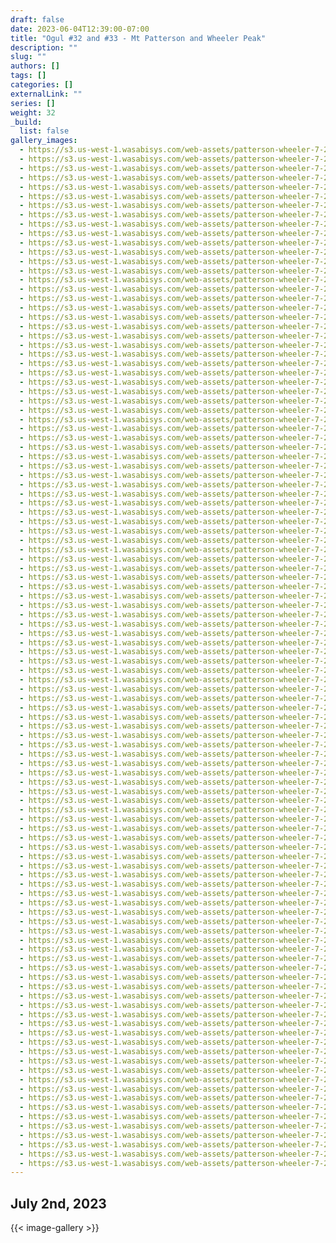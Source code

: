 ```yaml
---
draft: false
date: 2023-06-04T12:39:00-07:00
title: "Ogul #32 and #33 - Mt Patterson and Wheeler Peak"
description: ""
slug: ""
authors: []
tags: []
categories: []
externalLink: ""
series: []
weight: 32
_build:
  list: false
gallery_images:
  - https://s3.us-west-1.wasabisys.com/web-assets/patterson-wheeler-7-2-23/PXL_20230702_125338106.MP.jpg
  - https://s3.us-west-1.wasabisys.com/web-assets/patterson-wheeler-7-2-23/PXL_20230702_135909109.jpg
  - https://s3.us-west-1.wasabisys.com/web-assets/patterson-wheeler-7-2-23/PXL_20230702_140616396.jpg
  - https://s3.us-west-1.wasabisys.com/web-assets/patterson-wheeler-7-2-23/PXL_20230702_140619449.jpg
  - https://s3.us-west-1.wasabisys.com/web-assets/patterson-wheeler-7-2-23/PXL_20230702_140620571.jpg
  - https://s3.us-west-1.wasabisys.com/web-assets/patterson-wheeler-7-2-23/PXL_20230702_141518407.jpg
  - https://s3.us-west-1.wasabisys.com/web-assets/patterson-wheeler-7-2-23/PXL_20230702_141622115.jpg
  - https://s3.us-west-1.wasabisys.com/web-assets/patterson-wheeler-7-2-23/PXL_20230702_141623089.MP.jpg
  - https://s3.us-west-1.wasabisys.com/web-assets/patterson-wheeler-7-2-23/PXL_20230702_143322420.jpg
  - https://s3.us-west-1.wasabisys.com/web-assets/patterson-wheeler-7-2-23/PXL_20230702_145249721.jpg
  - https://s3.us-west-1.wasabisys.com/web-assets/patterson-wheeler-7-2-23/PXL_20230702_145752582.jpg
  - https://s3.us-west-1.wasabisys.com/web-assets/patterson-wheeler-7-2-23/PXL_20230702_152845860.jpg
  - https://s3.us-west-1.wasabisys.com/web-assets/patterson-wheeler-7-2-23/PXL_20230702_152847297.jpg
  - https://s3.us-west-1.wasabisys.com/web-assets/patterson-wheeler-7-2-23/PXL_20230702_152848636.jpg
  - https://s3.us-west-1.wasabisys.com/web-assets/patterson-wheeler-7-2-23/PXL_20230702_152850214.jpg
  - https://s3.us-west-1.wasabisys.com/web-assets/patterson-wheeler-7-2-23/PXL_20230702_155006388.jpg
  - https://s3.us-west-1.wasabisys.com/web-assets/patterson-wheeler-7-2-23/PXL_20230702_155008225.jpg
  - https://s3.us-west-1.wasabisys.com/web-assets/patterson-wheeler-7-2-23/PXL_20230702_155009164.jpg
  - https://s3.us-west-1.wasabisys.com/web-assets/patterson-wheeler-7-2-23/PXL_20230702_155010615.jpg
  - https://s3.us-west-1.wasabisys.com/web-assets/patterson-wheeler-7-2-23/PXL_20230702_155011986.jpg
  - https://s3.us-west-1.wasabisys.com/web-assets/patterson-wheeler-7-2-23/PXL_20230702_155013394.jpg
  - https://s3.us-west-1.wasabisys.com/web-assets/patterson-wheeler-7-2-23/PXL_20230702_160649002.jpg
  - https://s3.us-west-1.wasabisys.com/web-assets/patterson-wheeler-7-2-23/PXL_20230702_160649805.jpg
  - https://s3.us-west-1.wasabisys.com/web-assets/patterson-wheeler-7-2-23/PXL_20230702_160650891.jpg
  - https://s3.us-west-1.wasabisys.com/web-assets/patterson-wheeler-7-2-23/PXL_20230702_160908866.jpg
  - https://s3.us-west-1.wasabisys.com/web-assets/patterson-wheeler-7-2-23/PXL_20230702_160911540.jpg
  - https://s3.us-west-1.wasabisys.com/web-assets/patterson-wheeler-7-2-23/PXL_20230702_163226474.jpg
  - https://s3.us-west-1.wasabisys.com/web-assets/patterson-wheeler-7-2-23/PXL_20230702_163227852.jpg
  - https://s3.us-west-1.wasabisys.com/web-assets/patterson-wheeler-7-2-23/PXL_20230702_163228995.jpg
  - https://s3.us-west-1.wasabisys.com/web-assets/patterson-wheeler-7-2-23/PXL_20230702_163233232.jpg
  - https://s3.us-west-1.wasabisys.com/web-assets/patterson-wheeler-7-2-23/PXL_20230702_163233993.jpg
  - https://s3.us-west-1.wasabisys.com/web-assets/patterson-wheeler-7-2-23/PXL_20230702_163234681.jpg
  - https://s3.us-west-1.wasabisys.com/web-assets/patterson-wheeler-7-2-23/PXL_20230702_163235249.jpg
  - https://s3.us-west-1.wasabisys.com/web-assets/patterson-wheeler-7-2-23/PXL_20230702_163746890.MP.jpg
  - https://s3.us-west-1.wasabisys.com/web-assets/patterson-wheeler-7-2-23/PXL_20230702_163748509.MP.jpg
  - https://s3.us-west-1.wasabisys.com/web-assets/patterson-wheeler-7-2-23/PXL_20230702_165530709.PANO.jpg
  - https://s3.us-west-1.wasabisys.com/web-assets/patterson-wheeler-7-2-23/PXL_20230702_172559013.jpg
  - https://s3.us-west-1.wasabisys.com/web-assets/patterson-wheeler-7-2-23/PXL_20230702_172602516.jpg
  - https://s3.us-west-1.wasabisys.com/web-assets/patterson-wheeler-7-2-23/PXL_20230702_174928990.jpg
  - https://s3.us-west-1.wasabisys.com/web-assets/patterson-wheeler-7-2-23/PXL_20230702_174930684.jpg
  - https://s3.us-west-1.wasabisys.com/web-assets/patterson-wheeler-7-2-23/PXL_20230702_174931973.jpg
  - https://s3.us-west-1.wasabisys.com/web-assets/patterson-wheeler-7-2-23/PXL_20230702_174932721.jpg
  - https://s3.us-west-1.wasabisys.com/web-assets/patterson-wheeler-7-2-23/PXL_20230702_174942889.jpg
  - https://s3.us-west-1.wasabisys.com/web-assets/patterson-wheeler-7-2-23/PXL_20230702_174943710.jpg
  - https://s3.us-west-1.wasabisys.com/web-assets/patterson-wheeler-7-2-23/PXL_20230702_180150419.jpg
  - https://s3.us-west-1.wasabisys.com/web-assets/patterson-wheeler-7-2-23/PXL_20230702_180152205.jpg
  - https://s3.us-west-1.wasabisys.com/web-assets/patterson-wheeler-7-2-23/PXL_20230702_180153540.jpg
  - https://s3.us-west-1.wasabisys.com/web-assets/patterson-wheeler-7-2-23/PXL_20230702_180155993.jpg
  - https://s3.us-west-1.wasabisys.com/web-assets/patterson-wheeler-7-2-23/PXL_20230702_180526103.jpg
  - https://s3.us-west-1.wasabisys.com/web-assets/patterson-wheeler-7-2-23/PXL_20230702_180527079.jpg
  - https://s3.us-west-1.wasabisys.com/web-assets/patterson-wheeler-7-2-23/PXL_20230702_180529225.MP.jpg
  - https://s3.us-west-1.wasabisys.com/web-assets/patterson-wheeler-7-2-23/PXL_20230702_180530927.jpg
  - https://s3.us-west-1.wasabisys.com/web-assets/patterson-wheeler-7-2-23/PXL_20230702_180532874.jpg
  - https://s3.us-west-1.wasabisys.com/web-assets/patterson-wheeler-7-2-23/PXL_20230702_180535032.jpg
  - https://s3.us-west-1.wasabisys.com/web-assets/patterson-wheeler-7-2-23/PXL_20230702_180537480.jpg
  - https://s3.us-west-1.wasabisys.com/web-assets/patterson-wheeler-7-2-23/PXL_20230702_180538640.jpg
  - https://s3.us-west-1.wasabisys.com/web-assets/patterson-wheeler-7-2-23/PXL_20230702_180909828.jpg
  - https://s3.us-west-1.wasabisys.com/web-assets/patterson-wheeler-7-2-23/PXL_20230702_181614360.jpg
  - https://s3.us-west-1.wasabisys.com/web-assets/patterson-wheeler-7-2-23/PXL_20230702_181910854.jpg
  - https://s3.us-west-1.wasabisys.com/web-assets/patterson-wheeler-7-2-23/PXL_20230702_181912561.jpg
  - https://s3.us-west-1.wasabisys.com/web-assets/patterson-wheeler-7-2-23/PXL_20230702_181915891.jpg
  - https://s3.us-west-1.wasabisys.com/web-assets/patterson-wheeler-7-2-23/PXL_20230702_181923104.jpg
  - https://s3.us-west-1.wasabisys.com/web-assets/patterson-wheeler-7-2-23/PXL_20230702_181924337.jpg
  - https://s3.us-west-1.wasabisys.com/web-assets/patterson-wheeler-7-2-23/PXL_20230702_181947864.PANO.jpg
  - https://s3.us-west-1.wasabisys.com/web-assets/patterson-wheeler-7-2-23/PXL_20230702_182149551.jpg
  - https://s3.us-west-1.wasabisys.com/web-assets/patterson-wheeler-7-2-23/PXL_20230702_182547981.PORTRAIT.jpg
  - https://s3.us-west-1.wasabisys.com/web-assets/patterson-wheeler-7-2-23/PXL_20230702_183128597.MP.jpg
  - https://s3.us-west-1.wasabisys.com/web-assets/patterson-wheeler-7-2-23/PXL_20230702_183129904.MP.jpg
  - https://s3.us-west-1.wasabisys.com/web-assets/patterson-wheeler-7-2-23/PXL_20230702_185836864.jpg
  - https://s3.us-west-1.wasabisys.com/web-assets/patterson-wheeler-7-2-23/PXL_20230702_185839273.jpg
  - https://s3.us-west-1.wasabisys.com/web-assets/patterson-wheeler-7-2-23/PXL_20230702_190252732.MP.jpg
  - https://s3.us-west-1.wasabisys.com/web-assets/patterson-wheeler-7-2-23/PXL_20230702_190253814.jpg
  - https://s3.us-west-1.wasabisys.com/web-assets/patterson-wheeler-7-2-23/PXL_20230702_191647522.jpg
  - https://s3.us-west-1.wasabisys.com/web-assets/patterson-wheeler-7-2-23/PXL_20230702_191650462.jpg
  - https://s3.us-west-1.wasabisys.com/web-assets/patterson-wheeler-7-2-23/PXL_20230702_191652703.MP.jpg
  - https://s3.us-west-1.wasabisys.com/web-assets/patterson-wheeler-7-2-23/PXL_20230702_192057732.jpg
  - https://s3.us-west-1.wasabisys.com/web-assets/patterson-wheeler-7-2-23/PXL_20230702_192806203.jpg
  - https://s3.us-west-1.wasabisys.com/web-assets/patterson-wheeler-7-2-23/PXL_20230702_192807055.jpg
  - https://s3.us-west-1.wasabisys.com/web-assets/patterson-wheeler-7-2-23/PXL_20230702_192809299.MP.jpg
  - https://s3.us-west-1.wasabisys.com/web-assets/patterson-wheeler-7-2-23/PXL_20230702_193527161.jpg
  - https://s3.us-west-1.wasabisys.com/web-assets/patterson-wheeler-7-2-23/PXL_20230702_193535279.jpg
  - https://s3.us-west-1.wasabisys.com/web-assets/patterson-wheeler-7-2-23/PXL_20230702_195553857.jpg
  - https://s3.us-west-1.wasabisys.com/web-assets/patterson-wheeler-7-2-23/PXL_20230702_195555379.jpg
  - https://s3.us-west-1.wasabisys.com/web-assets/patterson-wheeler-7-2-23/PXL_20230702_195557007.jpg
  - https://s3.us-west-1.wasabisys.com/web-assets/patterson-wheeler-7-2-23/PXL_20230702_203251876.jpg
  - https://s3.us-west-1.wasabisys.com/web-assets/patterson-wheeler-7-2-23/PXL_20230702_203253353.jpg
  - https://s3.us-west-1.wasabisys.com/web-assets/patterson-wheeler-7-2-23/PXL_20230702_203818058.jpg
  - https://s3.us-west-1.wasabisys.com/web-assets/patterson-wheeler-7-2-23/PXL_20230702_203819777.jpg
  - https://s3.us-west-1.wasabisys.com/web-assets/patterson-wheeler-7-2-23/PXL_20230702_204302157.jpg
  - https://s3.us-west-1.wasabisys.com/web-assets/patterson-wheeler-7-2-23/PXL_20230702_204304560.jpg
  - https://s3.us-west-1.wasabisys.com/web-assets/patterson-wheeler-7-2-23/PXL_20230702_204305111.jpg
  - https://s3.us-west-1.wasabisys.com/web-assets/patterson-wheeler-7-2-23/PXL_20230702_204409371.jpg
  - https://s3.us-west-1.wasabisys.com/web-assets/patterson-wheeler-7-2-23/PXL_20230702_204413176.jpg
  - https://s3.us-west-1.wasabisys.com/web-assets/patterson-wheeler-7-2-23/PXL_20230702_204550429.jpg
  - https://s3.us-west-1.wasabisys.com/web-assets/patterson-wheeler-7-2-23/PXL_20230702_204955060.jpg
  - https://s3.us-west-1.wasabisys.com/web-assets/patterson-wheeler-7-2-23/PXL_20230702_204955842.jpg
  - https://s3.us-west-1.wasabisys.com/web-assets/patterson-wheeler-7-2-23/PXL_20230702_205256177.jpg
  - https://s3.us-west-1.wasabisys.com/web-assets/patterson-wheeler-7-2-23/PXL_20230702_205257893.jpg
  - https://s3.us-west-1.wasabisys.com/web-assets/patterson-wheeler-7-2-23/PXL_20230702_205901662.MP.jpg
  - https://s3.us-west-1.wasabisys.com/web-assets/patterson-wheeler-7-2-23/PXL_20230702_205903933.jpg
  - https://s3.us-west-1.wasabisys.com/web-assets/patterson-wheeler-7-2-23/PXL_20230702_213212353.MP.jpg
  - https://s3.us-west-1.wasabisys.com/web-assets/patterson-wheeler-7-2-23/PXL_20230702_213214787.MP.jpg
  - https://s3.us-west-1.wasabisys.com/web-assets/patterson-wheeler-7-2-23/PXL_20230702_214039617.jpg
  - https://s3.us-west-1.wasabisys.com/web-assets/patterson-wheeler-7-2-23/PXL_20230702_215219284.jpg
  - https://s3.us-west-1.wasabisys.com/web-assets/patterson-wheeler-7-2-23/PXL_20230702_215220227.jpg
  - https://s3.us-west-1.wasabisys.com/web-assets/patterson-wheeler-7-2-23/PXL_20230702_220703498.jpg
  - https://s3.us-west-1.wasabisys.com/web-assets/patterson-wheeler-7-2-23/PXL_20230702_220704663.jpg
  - https://s3.us-west-1.wasabisys.com/web-assets/patterson-wheeler-7-2-23/PXL_20230702_225622180.jpg
  - https://s3.us-west-1.wasabisys.com/web-assets/patterson-wheeler-7-2-23/PXL_20230703_025116353.jpg
  - https://s3.us-west-1.wasabisys.com/web-assets/patterson-wheeler-7-2-23/PXL_20230703_025128720.jpg
---
```

## July 2nd, 2023

{{< image-gallery >}}